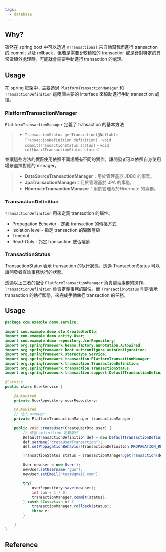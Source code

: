 ```yaml
---
tags:
  - database
---
```

## Why? 

雖然在 spring boot 中可以透過 `@Transactional` 來自動幫我們進行 transaction 的 commit 以及 rollback，但若是需要比較精細的 transaction 或是針對特定的異常做額外處理時，可能就會需要手動進行 transaction 的處理。

## Usage

在 spring 框架中，主要透過 `PlatformTransactionManager` 和 `TransactionDefinition` 這兩個主要的 interface 來協助進行手動 transaction 處理。

### PlatformTransactionManager

`PlatformTransactionManager` 定義了 transaction 的基本方法
>	- `TransactionStatus getTransaction(@Nullable TransactionDefinition definition)`
	- `void commit(TransactionStatus status)`
	- `void rollback(TransactionStatus status)`

並讓這些方法的實際使用依照不同場境有不同的實作。讓開發者可以依照自身使用場景選擇對應的 manager。

>- **DataSourceTransactionManager**：用於管理基於 JDBC 的事務。
>- **JpaTransactionManager**：用於管理基於 JPA 的事務。
>- **HibernateTransactionManager**：用於管理基於Hibernate 的事務。
### TransactionDefinition

`TransactionDefinition` 用來定義 transaction 的屬性。

- Propagation Behavior - 定義 transaction 的傳播方式
- Isolation level - 指定 transaction 的隔離層級
- Timeout 
- Read-Only - 指定 transaction 使否唯讀

### TransactionStatus

TransactionStatus 表示 transaction 的執行狀態，透過 TransactionStatus 可以讓開發者查詢事務執行的狀態。

透過以上三者的配合 `PlatformTransactionManager` 負責處理事務的操作，`TransactionDefinition` 負責定義事務的屬性，而 `TransactionStatus` 則是表示 transaction 的執行狀態，來完成手動執行 transaction 的任務。

## Usage

```java
package com.example.demo.service;  
  
import com.example.demo.dto.CreateUserDto;  
import com.example.demo.entity.User;  
import com.example.demo.repository.UserRepository;  
import org.springframework.beans.factory.annotation.Autowired;  
import org.springframework.boot.autoconfigure.AutoConfiguration;  
import org.springframework.stereotype.Service;  
import org.springframework.transaction.PlatformTransactionManager;  
import org.springframework.transaction.TransactionDefinition;  
import org.springframework.transaction.TransactionStatus;  
import org.springframework.transaction.support.DefaultTransactionDefinition;  
  
@Service  
public class UserService {  
  
    @Autowired  
    private UserRepository userRepository;  
  
    @Autowired  
	// 注入 manager
    private PlatformTransactionManager transactionManager;  
  
    public void createUser(CreateUserDto user) {  
		// 透過 definition 定義屬性
        DefaultTransactionDefinition def = new DefaultTransactionDefinition();  
        def.setName("creteUserTransaction");  
        def.setPropagationBehavior(TransactionDefinition.PROPAGATION_REQUIRED);  
  
        TransactionStatus status = transactionManager.getTransaction(def);  
  
        User newUser = new User();  
        newUser.setUsername("guo");  
        newUser.setEmail("test@gmail.com");  
  
        try{  
            userRepository.save(newUser);  
            int sum = 1 / 0;  
            transactionManager.commit(status);  
        } catch (Exception e) {  
            transactionManager.rollback(status);  
            throw e;  
        }  
  
    }  
}
```

## Reference



